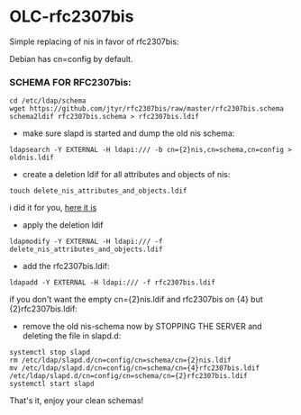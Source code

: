 # OLC-rfc2307bis

Simple replacing of nis in favor of rfc2307bis:

Debian has cn=config by default.

### SCHEMA FOR RFC2307bis:

```
cd /etc/ldap/schema
wget https://github.com/jtyr/rfc2307bis/raw/master/rfc2307bis.schema
schema2ldif rfc2307bis.schema > rfc2307bis.ldif
```

- make sure slapd is started and dump the old nis schema:

`ldapsearch -Y EXTERNAL -H ldapi:/// -b cn={2}nis,cn=schema,cn=config > oldnis.ldif`

- create a deletion ldif for all attributes and objects of nis:

`touch delete_nis_attributes_and_objects.ldif`

i did it for you, [here it is](https://github.com/krei-se/OLC-rfc2307bis/raw/main/delete_nis_attributes_and_objects.ldif)

- apply the deletion ldif

`ldapmodify -Y EXTERNAL -H ldapi:/// -f delete_nis_attributes_and_objects.ldif`

- add the rfc2307bis.ldif:

`ldapadd -Y EXTERNAL -H ldapi:/// -f rfc2307bis.ldif`

if you don't want the empty cn={2}nis.ldif and rfc2307bis on {4} but {2}rfc2307bis.ldif:

- remove the old nis-schema now by STOPPING THE SERVER and deleting the file in slapd.d:

```
systemctl stop slapd
rm /etc/ldap/slapd.d/cn=config/cn=schema/cn={2}nis.ldif
mv /etc/ldap/slapd.d/cn=config/cn=schema/cn={4}rfc2307bis.ldif  /etc/ldap/slapd.d/cn=config/cn=schema/cn={2}rfc2307bis.ldif
systemctl start slapd
```

That's it, enjoy your clean schemas!